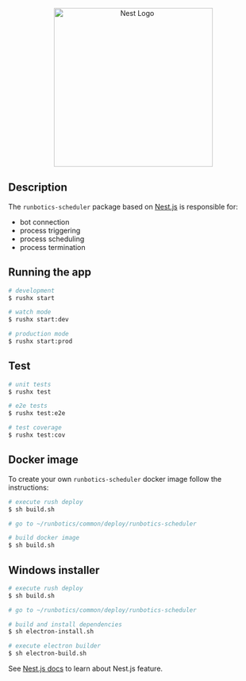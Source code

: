 <p align="center">
  <a href="http://nestjs.com/" target="blank"><img src="https://nestjs.com/img/logo_text.svg" width="320" alt="Nest Logo" /></a>
</p>

[circleci-image]: https://img.shields.io/circleci/build/github/nestjs/nest/master?token=abc123def456
[circleci-url]: https://circleci.com/gh/nestjs/nest


## Description

The `runbotics-scheduler` package based on [Nest.js](https://nestjs.com) is responsible for:

- bot connection
- process triggering
- process scheduling
- process termination

## Running the app

```bash
# development
$ rushx start

# watch mode
$ rushx start:dev

# production mode
$ rushx start:prod
```

## Test

```bash
# unit tests
$ rushx test

# e2e tests
$ rushx test:e2e

# test coverage
$ rushx test:cov
```

## Docker image

To create your own `runbotics-scheduler` docker image follow the instructions:

```bash
# execute rush deploy
$ sh build.sh

# go to ~/runbotics/common/deploy/runbotics-scheduler

# build docker image
$ sh build.sh
```

## Windows installer
```bash
# execute rush deploy
$ sh build.sh

# go to ~/runbotics/common/deploy/runbotics-scheduler

# build and install dependencies
$ sh electron-install.sh

# execute electron builder
$ sh electron-build.sh
```

See [Nest.js docs](https://docs.nestjs.com/) to learn about Nest.js feature.
